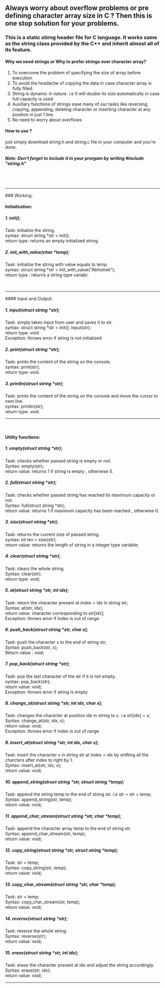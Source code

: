 ## Always worry about overflow problems or pre defining character array size in C ? Then this is one stop solution for your problems.

### This is a static stirng header file for C language. It works same as the string class provided by the C++ and inherit almost all of its feature.


#### Why we need strings or Why to prefer strings over character array?

1. To overcome the problem of specifying the size of array before execution
2. To avoid the headache of copying the data in case character array is fully filled. 
3. String is dynamic in nature. i.e It will double its size automatically in case full capacity is used. 
4. Auxillary functions of strings ease many of our tasks like reversing, copying, appending, deleting character or inserting
   character at any position in just 1 line.
5. No need to worry about overflows


#### How to use ?
just simply download string.h and string.c file in your computer and you're done.
##### Note: Don't forget to include it in your prorgam by writing #include "string.h"

<br>
<br>
<hr>
### Working: 

#### Initialization: 

##### 1. init();
Task: initialize the string.<br>
syntax: struct string *str = init();<br>
return type: returns an empty initialized string.<br>

##### 2. init_with_value(char *temp);
Task: initialize the string with value equals to temp<br>
syntax: struct string *str = init_with_value("Abhishek");<br>
return type : returns a string type variabl.<br>

<br>
<hr>
#### Input and Output:

##### 1. input(struct string *str);
Task: simply takes input from user and saves it to str.<br>
syntax: struct string *str = init(); input(str);<br>
return type: void. <br>
Exception: throws error if string is not initialized<br>


##### 2. print(struct string *str);
Task: prints the content of the string on the console.<br>
syntax: print(str);<br>
return type: void.<br>

##### 3. println(struct string *str);
Task: prints the content of the string on the console and move the cursor to next line.<br>
syntax: println(str);<br>
return type: void. <br>

<hr>
<br>

#### Utility functions:

##### 1. empty(struct string *str);

Task: checks whether passed string is empty or not.<br>
Syntax: empty(str);<br>
return value: returns 1 if string is empty , otherwise 0.<br>

##### 2. full(struct string *str);

Task: checks whether passed string has reached its maximum capacity or not.<br>
Syntax: full(struct string *str);<br>
return value: returns 1 if maximum capacity has been reached , otherwise 0.<br>


##### 3. size(struct string *str);

Task: returns the current size of passed string.<br>
syntax: int len = size(str);<br>
return value: retunrs the length of string in a integer type variable;<br>

##### 4. clear(struct string *str);

Task: clears the whole string.<br>
Syntax: clear(str);<br>
return type: void;<br>


##### 5. at(struct string *str, int idx);

Task: return the character present at index = idx in string str;<br>
Syntax: at(str, idx);<br>
return value: character corresponding to str[idx];<br>
Exception: throws error if index is out of range.<br>


##### 6. push_back(struct string *str, char x);

Task: push the character x to the end of string str;<br>
Syntax: push_back(str, x);<br>
Return value : void;<br>


##### 7. pop_back(struct string *str);

Task: pop the last character of the str if it is not empty.<br>
syntax: pop_back(str);<br>
return value: void;<br>
Exception: throws error if string is empty<br>


##### 8. change_at(struct string *str, int idx, char x);

Task: changes the character at position idx in string to x. i.e str[idx] = x;<br>
Syntax: change_at(str, idx, x);<br>
return value: void;<br>
Exception: throws error if index is out of range<br>

##### 9. insert_at(struct string *str, int idx, char x);
 
Task: insert the character x in string str at index = idx by shifting all the charcters after index to right by 1.<br>
Syntax: insert_at(str, idx, x);<br>
return value: void;<br>


##### 10. append_string(struct string *str, struct string *temp);

Task: append the string temp to the end of string str. i.e str = str + temp;<br>
Syntax: append_string(str, temp);<br>
return value: void;<br>

##### 11. append_char_stream(struct string *str, char *temp);

Task: append the character array temp to the end of string str.<br>
Syntax: append_char_stream(str, temp);<br>
return value: void;<br>

##### 12. copy_string(struct string *str, struct string *temp);

Task: str = temp;<br>
Syntax: copy_string(str, temp);<br>
return value: void;<br>

##### 13. copy_char_stream(struct string *str, char *temp);

Task: str = temp;<br>
Syntax: copy_char_stream(str, temp);<br>
return value: void;<br>

##### 14. reverse(struct string *str);

Task: reverse the whole string.<br>
Syntax: reverse(str);<br>
return value: void;<br>

##### 15. erase(struct string *str, int idx);

Task: erase the character present at idx and adjust the string accordingly.<br>
Syntax: erase(str, idx);<br>
return value: void;<br>

<hr> 
